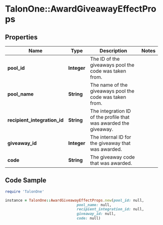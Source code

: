 # TalonOne::AwardGiveawayEffectProps

## Properties

Name | Type | Description | Notes
------------ | ------------- | ------------- | -------------
**pool_id** | **Integer** | The ID of the giveaways pool the code was taken from. | 
**pool_name** | **String** | The name of the giveaways pool the code was taken from. | 
**recipient_integration_id** | **String** | The integration ID of the profile that was awarded the giveaway. | 
**giveaway_id** | **Integer** | The internal ID for the giveaway that was awarded. | 
**code** | **String** | The giveaway code that was awarded. | 

## Code Sample

```ruby
require 'TalonOne'

instance = TalonOne::AwardGiveawayEffectProps.new(pool_id: null,
                                 pool_name: null,
                                 recipient_integration_id: null,
                                 giveaway_id: null,
                                 code: null)
```


